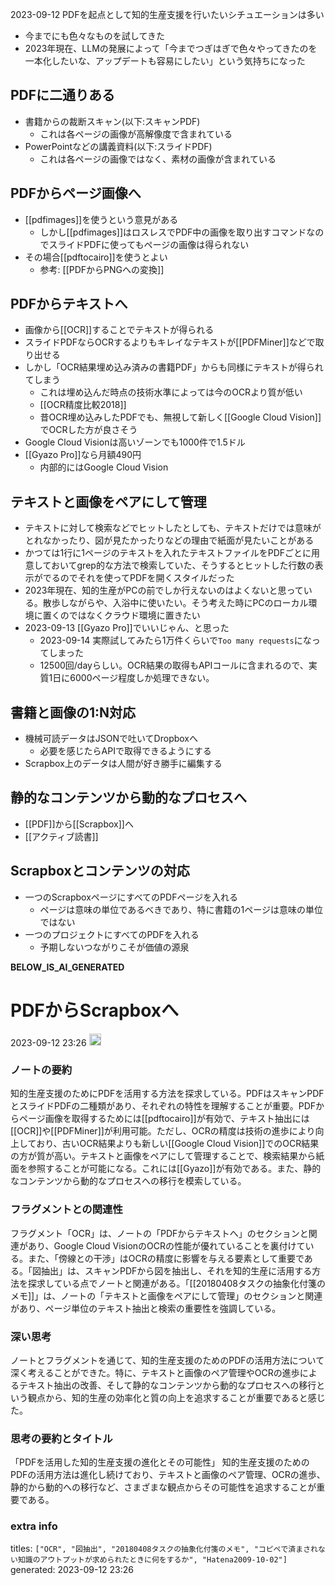 
2023-09-12
PDFを起点として知的生産支援を行いたいシチュエーションは多い
- 今までにも色々なものを試してきた
- 2023年現在、LLMの発展によって「今までつぎはぎで色々やってきたのを一本化したいな、アップデートも容易にしたい」という気持ちになった

## PDFに二通りある
- 書籍からの裁断スキャン(以下:スキャンPDF)
    - これは各ページの画像が高解像度で含まれている
- PowerPointなどの講義資料(以下:スライドPDF)
    - これは各ページの画像ではなく、素材の画像が含まれている

## PDFからページ画像へ
- [[pdfimages]]を使うという意見がある
    - しかし[[pdfimages]]はロスレスでPDF中の画像を取り出すコマンドなのでスライドPDFに使ってもページの画像は得られない
- その場合[[pdftocairo]]を使うとよい
    - 参考: [[PDFからPNGへの変換]]

## PDFからテキストへ
- 画像から[[OCR]]することでテキストが得られる
- スライドPDFならOCRするよりもキレイなテキストが[[PDFMiner]]などで取り出せる
- しかし「OCR結果埋め込み済みの書籍PDF」からも同様にテキストが得られてしまう
    - これは埋め込んだ時点の技術水準によっては今のOCRより質が低い
    - [[OCR精度比較2018]]
    - 昔OCR埋め込みしたPDFでも、無視して新しく[[Google Cloud Vision]]でOCRした方が良さそう
- Google Cloud Visionは高いゾーンでも1000件で1.5ドル
- [[Gyazo Pro]]なら月額490円
    - 内部的にはGoogle Cloud Vision

## テキストと画像をペアにして管理
- テキストに対して検索などでヒットしたとしても、テキストだけでは意味がとれなかったり、図が見たかったりなどの理由で紙面が見たいことがある
- かつては1行に1ページのテキストを入れたテキストファイルをPDFごとに用意しておいてgrep的な方法で検索していた、そうするとヒットした行数の表示がでるのでそれを使ってPDFを開くスタイルだった
- 2023年現在、知的生産がPCの前でしか行えないのはよくないと思っている。散歩しながらや、入浴中に使いたい。そう考えた時にPCのローカル環境に置くのではなくクラウド環境に置きたい
- 2023-09-13 [[Gyazo Pro]]でいいじゃん、と思った
    - 2023-09-14 実際試してみたら1万件くらいで`Too many requests`になってしまった
    - 12500回/dayらしい。OCR結果の取得もAPIコールに含まれるので、実質1日に6000ページ程度しか処理できない。

## 書籍と画像の1:N対応
- 機械可読データはJSONで吐いてDropboxへ
    - 必要を感じたらAPIで取得できるようにする
- Scrapbox上のデータは人間が好き勝手に編集する

## 静的なコンテンツから動的なプロセスへ
- [[PDF]]から[[Scrapbox]]へ
- [[アクティブ読書]]

## Scrapboxとコンテンツの対応
- 一つのScrapboxページにすべてのPDFページを入れる
    - ページは意味の単位であるべきであり、特に書籍の1ページは意味の単位ではない
- 一つのプロジェクトにすべてのPDFを入れる
    - 予期しないつながりこそが価値の源泉


__BELOW_IS_AI_GENERATED__
# PDFからScrapboxへ
 2023-09-12 23:26 <img src='https://scrapbox.io/api/pages/nishio/omni/icon' alt='omni.icon' height="19.5"/>
### ノートの要約
知的生産支援のためにPDFを活用する方法を探求している。PDFはスキャンPDFとスライドPDFの二種類があり、それぞれの特性を理解することが重要。PDFからページ画像を取得するためには[[pdftocairo]]が有効で、テキスト抽出には[[OCR]]や[[PDFMiner]]が利用可能。ただし、OCRの精度は技術の進歩により向上しており、古いOCR結果よりも新しい[[Google Cloud Vision]]でのOCR結果の方が質が高い。テキストと画像をペアにして管理することで、検索結果から紙面を参照することが可能になる。これには[[Gyazo]]が有効である。また、静的なコンテンツから動的なプロセスへの移行を模索している。

### フラグメントとの関連性
フラグメント「OCR」は、ノートの「PDFからテキストへ」のセクションと関連があり、Google Cloud VisionのOCRの性能が優れていることを裏付けている。また、「傍線との干渉」はOCRの精度に影響を与える要素として重要である。「図抽出」は、スキャンPDFから図を抽出し、それを知的生産に活用する方法を探求している点でノートと関連がある。「[[20180408タスクの抽象化付箋のメモ]]」は、ノートの「テキストと画像をペアにして管理」のセクションと関連があり、ページ単位のテキスト抽出と検索の重要性を強調している。

### 深い思考
ノートとフラグメントを通じて、知的生産支援のためのPDFの活用方法について深く考えることができた。特に、テキストと画像のペア管理やOCRの進歩によるテキスト抽出の改善、そして静的なコンテンツから動的なプロセスへの移行という観点から、知的生産の効率化と質の向上を追求することが重要であると感じた。

### 思考の要約とタイトル
「PDFを活用した知的生産支援の進化とその可能性」
知的生産支援のためのPDFの活用方法は進化し続けており、テキストと画像のペア管理、OCRの進歩、静的から動的への移行など、さまざまな観点からその可能性を追求することが重要である。

### extra info
titles: `["OCR", "図抽出", "20180408タスクの抽象化付箋のメモ", "コピペで済まされない知識のアウトプットが求められたときに何をするか", "Hatena2009-10-02"]`
generated: 2023-09-12 23:26